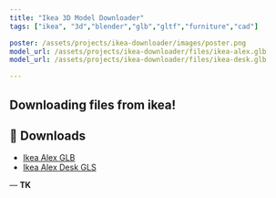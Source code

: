 ```yaml
---
title: "Ikea 3D Model Downloader"
tags: ["ikea", "3d","blender","glb","gltf","furniture","cad"]

poster: /assets/projects/ikea-downloader/images/poster.png
model_url: /assets/projects/ikea-downloader/files/ikea-alex.glb
model_url: /assets/projects/ikea-downloader/files/ikea-desk.glb

---
```


Downloading files from ikea!
---

## 📂 Downloads
- [Ikea Alex GLB](/assets/projects/ikea-downloader/files/ikea-alex.glb)  
- [Ikea Alex Desk GLS](/assets/projects/ikea-downloader/files/ikea-desk.glb)  

— **TK**
